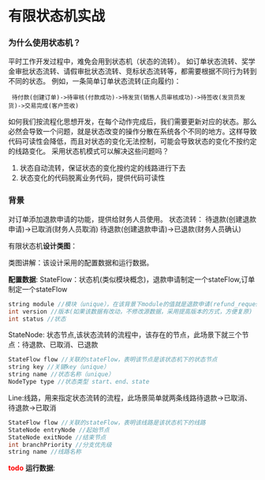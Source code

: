 # 有限状态机实战

### 为什么使用状态机？

平时工作开发过程中，难免会用到状态机（状态的流转）。 如订单状态流转、奖学金审批状态流转、请假审批状态流转、竞标状态流转等，都需要根据不同行为转到不同的状态。
 例如，一条简单订单状态流转(正向履约)：

     待付款(创建订单)->待审核(付款成功)->待发货(销售人员审核成功)->待签收(发货员发货)->交易完成(客户签收)

如何我们按流程化思想开发，在每个动作完成后，我们需要更新对应的状态。那么必然会导致一个问题，就是状态改变的操作分散在系统各个不同的地方。这样导致代码可读性会降低，而且对状态的变化无法控制，可能会导致状态的变化不按约定的线路变化。
采用状态机模式可以解决这些问题吗？

1. 状态自动流转，保证状态的变化按约定的线路进行下去
2. 状态变化的代码脱离业务代码，提供代码可读性

### 背景

对订单添加退款申请的功能，提供给财务人员使用。
状态流转：
待退款(创建退款申请)->已取消(财务人员取消)
待退款(创建退款申请)->已退款(财务人员确认)

有限状态机**设计类图**：
<img title="" src="https://github.com/TT-thzy/Personal-Knowledge-base/blob/main/picture%20service/stateFlow.png?raw=true" alt="" data-align="center">

类图讲解：该设计采用的配置数据和运行数据。

**配置数据**:
StateFlow：状态机(类似模块概念)，退款申请制定一个stateFlow,订单制定一个stateFlow

```java
string module //模块（unique），在该背景下module的值就是退款申请(refund_request)
int version //版本(如果该数据有改动，不修改源数据，采用提高版本的方式，方便复原)
int status //状态 
```

StateNode: 状态节点,该状态流转的流程中，该存在的节点，此场景下就三个节点：待退款、已取消、已退款

```java
StateFlow flow //关联的stateFlow，表明该节点是该状态机下的状态节点
string key //关键key（unique）
string name //状态名称（unique）
NodeType type //状态类型 start、end、state
```

Line:线路，用来指定状态流转的流程，此场景简单就两条线路待退款->已取消、待退款->已取消

```java
StateFlow flow //关联的stateFlow，表明该线路是该状态机下的线路
StateNode entryNode //起始节点
StateNode exitNode //结束节点
int branchPriority //分支优先级
string name //线路名称
```

<font color="red">**todo**</font>
**运行数据**:


